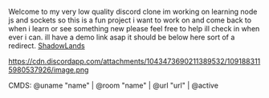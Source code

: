Welcome to my very low quality discord clone im working on learning node js and sockets so this is a fun project i want to work on and come back to when i learn or see something new please feel free to help ill check in when ever i can. ill have a demo link asap it should be below here sort of a redirect.
[ShadowLands](http://174.140.88.174:4000)

https://cdn.discordapp.com/attachments/1043473690211389532/1091883115980537926/image.png

CMDS: @uname "name" | @room "name" | @url "url" | @active 
